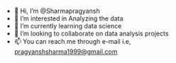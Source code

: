 - 👋 Hi, I’m @Sharmapragyansh
- 👀 I’m interested in Analyzing the data
- 🌱 I’m currently learning data science
- 💞️ I’m looking to collaborate on data analysis projects
- 📫 You can reach me through e-mail i.e, pragyanshsharma1999@gmail.com

<!---
Sharmapragyansh/Sharmapragyansh is a ✨ special ✨ repository because its `README.md` (this file) appears on your GitHub profile.
You can click the Preview link to take a look at your changes.
--->
